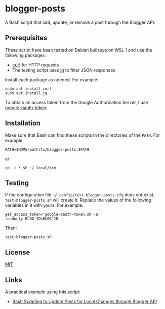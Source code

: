 # blogger-posts #

<!-- Bash script that add, update, or remove post through Blogger API -->

A Bash script that add, update, or remove a post through the Blogger
API.

## Prerequisites ##

These script have been tested on Debian bullseye on WSL 1 and use the
following packages:

  * [curl](https://curl.se/) for HTTP requests
  * The testing script uses [jq](https://stedolan.github.io/jq/) to
    filter JSON responses

Install each package as needed.  For example:

``` shell
sudo apt install curl
sudo apt install jq
```

To obtain an access token from the Google Authorization Server, I use
[google-oauth-token](https://github.com/carmine560/google-oauth-token).

## Installation ##

Make sure that Bash can find these scripts in the directories of
the `PATH`.  For example:

``` shell
PATH=$HOME/path/to/blogger-posts:$PATH
```

or

``` shell
cp -i *.sh ~/.local/bin
```

## Testing ##

If the configuration file `~/.config/test-blogger-posts.cfg` does not
exist, `test-blogger-posts.sh` will create it.  Replace the values of
the following variables in it with yours.  For example:

``` shell
get_access_token='google-oauth-token.sh -a'
readonly BLOG_ID=BLOG_ID
```

Then:

``` shell
test-blogger-posts.sh
```

## License ##

[MIT](LICENSE.md)

## Links ##

A practical example using this script:

  * [Bash Scripting to Update Posts for Local Changes through Blogger API](https://carmine560.blogspot.com/2021/04/bash-scripting-to-update-posts-through.html)
